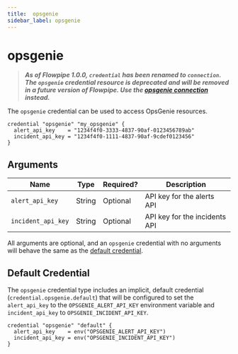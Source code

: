 ```yaml
---
title:  opsgenie
sidebar_label: opsgenie
---
```


# opsgenie

> ***As of Flowpipe 1.0.0, `credential` has been renamed to `connection`.  The `opsgenie` credential resource is deprecated and will be removed in a future version of Flowpipe. Use the [opsgenie connection](/docs/reference/config-files/connection/opsgenie) instead.***

The `opsgenie` credential can be used to access OpsGenie resources.

```hcl
credential "opsgenie" "my_opsgenie" {
  alert_api_key    = "1234f4f0-3333-4837-90af-0123456789ab"
  incident_api_key = "1234f4f0-1111-4837-90af-9cdef0123456"
}
```

## Arguments

| Name            | Type    | Required?| Description
|-----------------|---------|----------|-------------------
| `alert_api_key`   |  String | Optional | API key for the alerts API
| `incident_api_key`|  String | Optional | API key for the incidents API

All arguments are optional, and an `opsgenie` credential with no arguments will behave the same as the [default credential](#default-credential).

## Default Credential

The `opsgenie` credential type includes an implicit, default credential (`credential.opsgenie.default`) that will be configured to set the `alert_api_key` to the `OPSGENIE_ALERT_API_KEY` environment variable and `incident_api_key` to `OPSGENIE_INCIDENT_API_KEY`.

```hcl
credential "opsgenie" "default" {
  alert_api_key    = env("OPSGENIE_ALERT_API_KEY")
  incident_api_key = env("OPSGENIE_INCIDENT_API_KEY")
}
```
